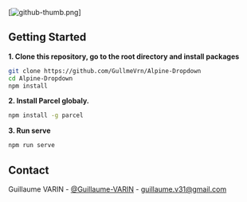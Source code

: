 [![github-thumb.png](https://i.imgur.com/qLznKO5.png)]

## Getting Started

**1. Clone this repository, go to the root directory and install packages**

```bash
git clone https://github.com/GullmeVrn/Alpine-Dropdown
cd Alpine-Dropdown
npm install
```

**2. Install Parcel globaly.**

```bash
npm install -g parcel
```

**3. Run serve**

```bash
npm run serve
```

## Contact

Guillaume VARIN - [@Guillaume-VARIN](https://github.com/GullmeVrn) - guillaume.v31@gmail.com
